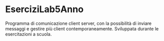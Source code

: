 # EserciziLab5Anno

Programma di comunicazione client server, con la possibilità di inviare messaggi e gestire più client contemporaneamente.
Sviluppata durante le esercitazioni a scuola.
